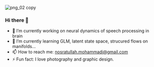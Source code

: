 ![png_02 copy](https://user-images.githubusercontent.com/13776994/121647998-4245fa00-caac-11eb-8dc0-6254ae15e4bd.png)

### Hi there 👋

- 🔭 I’m currently working on neural dynamics of speech processing in brain
- 🌱 I’m currently learning GLM, latent state space, strucured flows on manifolds...
- 📫 How to reach me: nosratullah.mohammadi@gmail.com
- ⚡ Fun fact: I love photography and graphic design.
